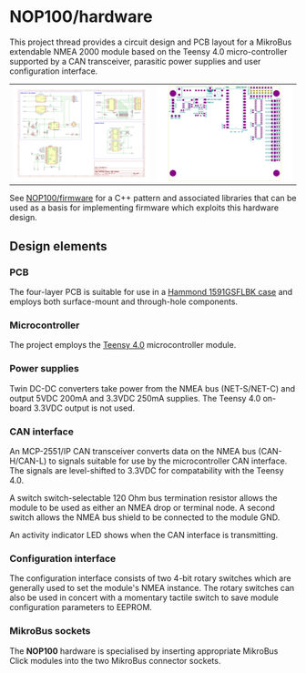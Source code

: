 # NOP100/hardware

This project thread provides a circuit design and PCB layout for a
MikroBus extendable NMEA 2000 module based on the Teensy 4.0
micro-controller supported by a CAN transceiver, parasitic power
supplies and user configuration interface.

<table border="0">
<tr>
<td>
<img src="schematic.svg">
</td>
<td>
<img src="pcb.svg">
</td>
</tr>
</table>

See [NOP100/firmware](../firmware/) for a C++ pattern and associated
libraries that can be used as a basis for implementing firmware which
exploits this hardware design.

## Design elements

### PCB

The four-layer PCB is suitable for use in a
[Hammond 1591GSFLBK case](https://docs.rs-online.com/b790/A700000007521666.pdf)
and employs both surface-mount and through-hole components.

### Microcontroller

The project employs the
[Teensy 4.0](https://www.pjrc.com/store/teensy40.html) microcontroller module.

### Power supplies

Twin DC-DC converters take power from the NMEA bus (NET-S/NET-C) and
output 5VDC 200mA and 3.3VDC 250mA supplies.
The Teensy 4.0 on-board 3.3VDC output is not used.

### CAN interface

An MCP-2551/IP CAN transceiver converts data on the NMEA bus
(CAN-H/CAN-L) to signals suitable for use by the microcontroller CAN
interface.
The signals are level-shifted to 3.3VDC for compatability with the
Teensy 4.0.

A switch switch-selectable 120 Ohm bus termination resistor allows
the module to be used as either an NMEA drop or terminal node.
A second switch allows the NMEA bus shield to be connected to the
module GND.

An activity indicator LED shows when the CAN interface is transmitting.

### Configuration interface

The configuration interface consists of two 4-bit rotary switches which
are generally used to set the module's NMEA instance.
The rotary switches can also be used in concert with a momentary tactile
switch to save module configuration parameters to EEPROM.

### MikroBus sockets

The **NOP100** hardware is specialised by inserting appropriate MikroBus
Click modules into the two MikroBus connector sockets.
